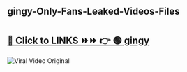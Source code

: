 
 ## gingy-Only-Fans-Leaked-Videos-Files

# <h2><a href="https://mediaupload.pro?gingy">🔗 Click to LINKS ⏩⏩ 👉 🟢 gingy </a></h2>

<a href="https://mediaupload.pro?gingy" rel="nofollow" data-target="animated-image.originalLink"><img src="https://i.ibb.co.com/xMMVF88/686577567.gif" alt="Viral Video Original" style="max-width: 100%; display: inline-block;" data-target="animated-image.originalImage"></a>